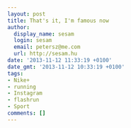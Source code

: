 ```yaml
---
layout: post
title: That's it, I'm famous now
author:
  display_name: sesam
  login: sesam
  email: petersz@me.com
  url: http://sesam.hu
date: '2013-11-12 11:33:19 +0100'
date_gmt: '2013-11-12 10:33:19 +0100'
tags:
- Nike+
- running
- Instagram
- flashrun
- Sport
comments: []
---
```



